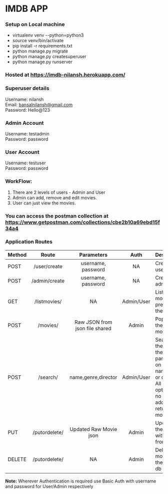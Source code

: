 # IMDB APP
 
### Setup on Local machine

- virtualenv venv --python=python3
- source venv/bin/activate
- pip install -r requirements.txt
- python manage.py migrate
- python manage.py createsuperuser
- python manage.py runserver

### Hosted at https://imdb-nilansh.herokuapp.com/

### Superuser details
Username: nilansh  
Email: bansalnilansh@gmail.com  
Password: Hello@123  

### Admin Account
Username: testadmin  
Password: password  

### User Account
Username: testuser  
Password: password  
 
### WorkFlow:

1. There are 2 levels of users - Admin and User
2. Admin can add, remove and edit movies.
3. User can just view the movies. 

### You can access the postman collection at https://www.getpostman.com/collections/cbe2b10a69ebd15f34a4

### Application Routes

| Method        | Route           | Parameters  | Auth  |Description  |
| ------------- |:-------------:|:-------------:| :-----: | ----- |
| POST      | /user/create | username, password | NA | Creates a user |
| POST      | /admin/create | username, password |  NA | Creates an admin |
| GET       | /listmovies/  | NA | Admin/User | Lists all movies present in the db |
| POST      | /movies/ | Raw JSON from json file shared | Admin | Populates the db with movies|
| POST      | /search/ | name,genre,director | Admin/User | Searches the db with the relevant parameters on movie name,genre or director. All param optional. If no param added, returns all movies|
| PUT      | /putordelete/<id> | Updated Raw Movie json | Admin | Updates the movie with the id from db|
| DELETE      | /putordelete/<id> | NA | Admin | Deletes the movie with the id from db|


**Note:** Wherever Authentication is required use Basic Auth with username and password for User/Admin respectively